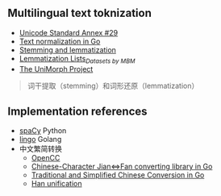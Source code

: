 ## Multilingual text toknization
* [Unicode Standard Annex #29](http://www.unicode.org/reports/tr29/)
* [Text normalization in Go](https://blog.golang.org/normalization)
* [Stemming and lemmatization](https://nlp.stanford.edu/IR-book/html/htmledition/stemming-and-lemmatization-1.html)
* [Lemmatization Lists](http://www.lexiconista.com/datasets/lemmatization/)*<sub>Datasets by MBM </sub>*
* [The UniMorph Project](https://unimorph.github.io/)

> 词干提取（stemming）和词形还原（lemmatization）

## Implementation references
* [spaCy](https://spacy.io/) Python
* [lingo](https://github.com/chewxy/lingo) Golang
* 中文繁简转换
  * [OpenCC](https://github.com/BYVoid/OpenCC)
  * [Chinese-Character Jian<=>Fan converting library in Go](https://github.com/go-cc/cc-jianfan)
  * [Traditional and Simplified Chinese Conversion in Go](https://github.com/siongui/gojianfan)
  * [Han unification](https://en.wikipedia.org/wiki/Han_unification)
